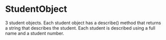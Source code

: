 # StudentObject
3 student objects. Each student object has a describe() method that returns a string that describes the student. Each student is described using a full name and a student number. 
